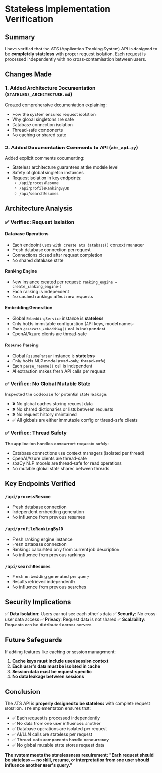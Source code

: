 # Stateless Implementation Verification

## Summary

I have verified that the ATS (Application Tracking System) API is designed to be **completely stateless** with proper request isolation. Each request is processed independently with no cross-contamination between users.

## Changes Made

### 1. Added Architecture Documentation (`STATELESS_ARCHITECTURE.md`)

Created comprehensive documentation explaining:
- How the system ensures request isolation
- Why global singletons are safe
- Database connection isolation
- Thread-safe components
- No caching or shared state

### 2. Added Documentation Comments to API (`ats_api.py`)

Added explicit comments documenting:
- Stateless architecture guarantees at the module level
- Safety of global singleton instances
- Request isolation in key endpoints:
  - `/api/processResume`
  - `/api/profileRankingByJD`
  - `/api/searchResumes`

## Architecture Analysis

### ✅ Verified: Request Isolation

#### Database Operations
- Each endpoint uses `with create_ats_database()` context manager
- Fresh database connection per request
- Connections closed after request completion
- No shared database state

#### Ranking Engine
- New instance created per request: `ranking_engine = create_ranking_engine()`
- Each ranking is independent
- No cached rankings affect new requests

#### Embedding Generation
- Global `EmbeddingService` instance is **stateless**
- Only holds immutable configuration (API keys, model names)
- Each `generate_embedding()` call is independent
- OpenAI/Azure clients are thread-safe

#### Resume Parsing
- Global `ResumeParser` instance is **stateless**
- Only holds NLP model (read-only, thread-safe)
- Each `parse_resume()` call is independent
- AI extraction makes fresh API calls per request

### ✅ Verified: No Global Mutable State

Inspected the codebase for potential state leakage:
- ❌ No global caches storing request data
- ❌ No shared dictionaries or lists between requests
- ❌ No request history maintained
- ✅ All globals are either immutable config or thread-safe clients

### ✅ Verified: Thread Safety

The application handles concurrent requests safely:
- Database connections use context managers (isolated per thread)
- OpenAI/Azure clients are thread-safe
- spaCy NLP models are thread-safe for read operations
- No mutable global state shared between threads

## Key Endpoints Verified

### `/api/processResume`
- Fresh database connection
- Independent embedding generation
- No influence from previous resumes

### `/api/profileRankingByJD`
- Fresh ranking engine instance
- Fresh database connection
- Rankings calculated only from current job description
- No influence from previous rankings

### `/api/searchResumes`
- Fresh embedding generated per query
- Results retrieved independently
- No influence from previous searches

## Security Implications

✅ **Data Isolation**: Users cannot see each other's data
✅ **Security**: No cross-user data access
✅ **Privacy**: Request data is not shared
✅ **Scalability**: Requests can be distributed across servers

## Future Safeguards

If adding features like caching or session management:

1. **Cache keys must include user/session context**
2. **Each user's data must be isolated in cache**
3. **Session data must be request-specific**
4. **No data leakage between sessions**

## Conclusion

The ATS API is **properly designed to be stateless** with complete request isolation. The implementation ensures that:

- ✅ Each request is processed independently
- ✅ No data from one user influences another
- ✅ Database operations are isolated per request
- ✅ AI/LLM calls are stateless per request
- ✅ Thread-safe components handle concurrency
- ✅ No global mutable state stores request data

**The system meets the statelessness requirement: "Each request should be stateless — no skill, resume, or interpretation from one user should influence another user's query."**

